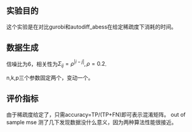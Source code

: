 ## 实验目的
这个实验是在对比gurobi和autodiff_abess在给定稀疏度下消耗的时间。

## 数据生成
信噪比为6，相关性为$\Sigma_{ij}=\rho^{|i-j|}, \rho=0.2$.

n,k,p三个参数固定两个，变动一个。

## 评价指标
由于稀疏度给定了，只需accuracy=TP/(TP+FN)即可表示混淆矩阵。
out of sample mse 测了几下发现数据没什么意义，因为两种算法性能很接近。
